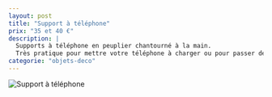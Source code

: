 ```yaml
---
layout: post
title: "Support à téléphone"
prix: "35 et 40 €"
description: |
  Supports à téléphone en peuplier chantourné à la main.
  Très pratique pour mettre votre téléphone à charger ou pour passer des appels en visio tout en ayant les mains libres !
categorie: "objets-deco"
---
```

![Support à téléphone]({{site.baseurl}}img/posts/Supports-tel.jpg)
